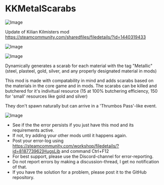 # KKMetalScarabs

![Image](https://i.imgur.com/buuPQel.png)

Update of Kilian Kilmisters mod
https://steamcommunity.com/sharedfiles/filedetails/?id=1440319433

![Image](https://i.imgur.com/pufA0kM.png)

	
![Image](https://i.imgur.com/Z4GOv8H.png)

Dynamically generates a scarab for each material with the tag "Metallic"
(steel, plasteel, gold, silver, and any properly designated material in mods)

This mod is made with compatability in mind and adds scarabs based on the materials in the core game and in mods.
The scarabs can be killed and butchered for it's indivitual resource (15 at 100% butchering efficiency, 150 for 'small' resources like gold and silver)

They don't spawn naturally but can arrive in a 'Thrumbos Pass'-like event.

![Image](https://i.imgur.com/PwoNOj4.png)



-  See if the the error persists if you just have this mod and its requirements active.
-  If not, try adding your other mods until it happens again.
-  Post your error-log using https://steamcommunity.com/workshop/filedetails/?id=818773962]HugsLib and command Ctrl+F12
-  For best support, please use the Discord-channel for error-reporting.
-  Do not report errors by making a discussion-thread, I get no notification of that.
-  If you have the solution for a problem, please post it to the GitHub repository.




